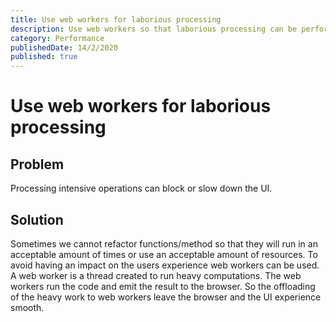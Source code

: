 ```yaml
---
title: Use web workers for laborious processing
description: Use web workers so that laborious processing can be performed in a separate thread, allowing the UI thread to run without being blocked or slowed down.
category: Performance
publishedDate: 14/2/2020
published: true
---
```


# Use web workers for laborious processing

## Problem

Processing intensive operations can block or slow down the UI.

## Solution

Sometimes we cannot refactor functions/method so that they will run in an acceptable amount of times or use an acceptable amount of resources. To avoid having an impact on the users experience web workers can be used. A web worker is a thread created to run heavy computations. The web workers run the code and emit the result to the browser. So the offloading of the heavy work to web workers leave the browser and the UI experience smooth.
